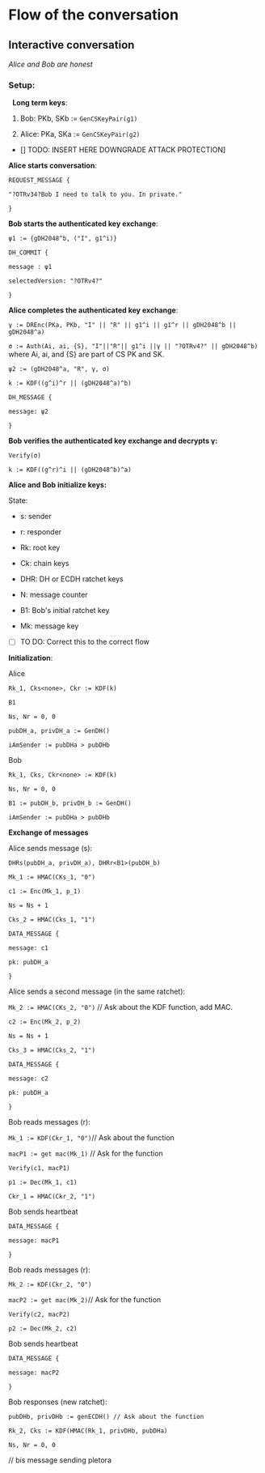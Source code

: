 # Flow of the conversation

## Interactive conversation

_Alice and Bob are honest_

### Setup:

&nbsp;
**Long term keys**:

1. Bob: PKb, SKb := `GenCSKeyPair(g1)`

2. Alice: PKa, SKa := `GenCSKeyPair(g2)`

- [] TODO: INSERT HERE DOWNGRADE ATTACK PROTECTION]

**Alice starts conversation**:

```
REQUEST_MESSAGE {

"?OTRv34?Bob I need to talk to you. In private."

}
```

**Bob starts the authenticated key exchange**:

`ψ1 := {gDH2048^b, ("I", g1^i)}`

```
DH_COMMIT {

message : ψ1

selectedVersion: "?OTRv4?"

}
```

**Alice completes the authenticated key exchange**:

`γ := DREnc(PKa, PKb, "I" || "R" || g1^i || g1^r || gDH2048^b || gDH2048^a)`

`σ := Auth(Ai, ai, {S}, "I"||"R"|| g1^i ||γ || "?OTRv4?" || gDH2048^b)` where Ai, ai, and {S} are part of CS PK and SK.

`ψ2 := (gDH2048^a, "R", γ, σ)`

`k := KDF((g^i)^r || (gDH2048^a)^b)`


```
DH_MESSAGE {

message: ψ2

}
```

**Bob verifies the authenticated key exchange and decrypts γ:**

`Verify(σ)`

`k := KDF((g^r)^i || (gDH2048^b)^a)`


**Alice and Bob initialize keys:**

State:

* s: sender

* r: responder

* Rk: root key

* Ck: chain keys

* DHR: DH or ECDH ratchet keys

* N: message counter

* B1: Bob's initial ratchet key

* Mk: message key

- [ ] TO DO: Correct this to the correct flow


**Initialization**:

Alice

```
Rk_1, Cks<none>, Ckr := KDF(k)

B1

Ns, Nr = 0, 0

pubDH_a, privDH_a := GenDH()

iAmSender := pubDHa > pubDHb
```

Bob

```
Rk_1, Cks, Ckr<none> := KDF(k)

Ns, Nr = 0, 0

B1 := pubDH_b, privDH_b := GenDH()

iAmSender := pubDHa > pubDHb
```

**Exchange of messages**

Alice sends message (s):

`DHRs(pubDH_a, privDH_a), DHRr<B1>(pubDH_b)`

`Mk_1 := HMAC(CKs_1, "0")`

`c1 := Enc(Mk_1, p_1)`

`Ns = Ns + 1`

`Cks_2 = HMAC(Cks_1, "1")`

```
DATA_MESSAGE {

message: c1

pk: pubDH_a

}
```

Alice sends a second message (in the same ratchet):

`Mk_2 := HMAC(CKs_2, "0")` // Ask about the KDF function, add MAC. 

`c2 := Enc(Mk_2, p_2)`

`Ns = Ns + 1`

`Cks_3 = HMAC(Cks_2, "1")`

```
DATA_MESSAGE {

message: c2

pk: pubDH_a

}
```

Bob reads messages (r):

`Mk_1 := KDF(Ckr_1, "0")`// Ask about the function

`macP1 := get mac(Mk_1)` // Ask for the function

`Verify(c1, macP1)`

`p1 := Dec(Mk_1, c1)`

`Ckr_1 = HMAC(Ckr_2, "1")`


Bob sends heartbeat

```
DATA_MESSAGE {

message: macP1

}
```

Bob reads messages (r):

`Mk_2 := KDF(Ckr_2, "0")`

`macP2 := get mac(Mk_2)`// Ask for the function

`Verify(c2, macP2)`

`p2 := Dec(Mk_2, c2)`

Bob sends heartbeat

```
DATA_MESSAGE {

message: macP2

}
```

Bob responses (new ratchet):

`pubDHb, privDHb := genECDH() // Ask about the function`

`Rk_2, Cks := KDF(HMAC(Rk_1, privDHb, pubDHa)`

`Ns, Nr = 0, 0`

// bis message sending pletora
